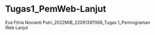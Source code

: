 # Tugas1_PemWeb-Lanjut
Eva Fitria Novianti Putri_2022MIB_22091397068_Tugas 1_Pemrograman Web Lanjut

